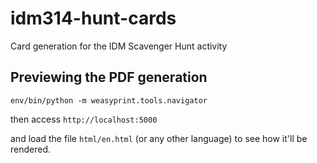 # idm314-hunt-cards

Card generation for the IDM Scavenger Hunt activity

## Previewing the PDF generation

```
env/bin/python -m weasyprint.tools.navigator
```

then access `http://localhost:5000`

and load the file `html/en.html` (or any other language) to see how it'll be rendered.
